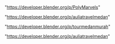 "https://developer.blender.org/p/PolyMarvels"

"https://developer.blender.org/p/auliatravelmedan"

 
"https://developer.blender.org/p/tourmedanmurah"


"https://developer.blender.org/p/auliatravelmedan"


 
